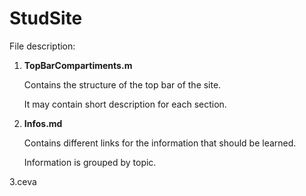 # StudSite

File description:

1. **TopBarCompartiments.m**
    
    Contains the structure of the top bar of the site.
    
    It may contain short description for each section.
  
2. **Infos.md**

    Contains different links for the information that should be learned.
    
    Information is grouped by topic.
  
3.ceva
